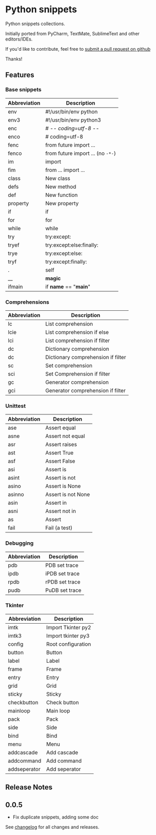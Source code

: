 # Python snippets 

Python snippets collections.

Initially ported from PyCharm, TextMate, SublimeText and other editors/IDEs.

If you'd like to contribute, feel free to [submit a pull request on github](https://github.com/cstrap/python-snippets)

Thanks!

## Features

### Base snippets

| Abbreviation | Description                       |
|--------------|-----------------------------------|
| env          | #!/usr/bin/env python             |
| env3         | #!/usr/bin/env python3            |
| enc          | # -*- coding=utf-8 -*-            |
| enco         | # coding=utf-8                    |
| fenc         | from future import ...            |
| fenco        | from future import ... (no `-*-`) |
| im           | import                            |
| fim          | from ... import ...               |
| class        | New class                         |
| defs         | New method                        |
| def          | New function                      |
| property     | New property                      |
| if           | if                                |
| for          | for                               |
| while        | while                             |
| try          | try:except:                       |
| tryef        | try:except:else:finally:          |
| trye         | try:except:else:                  |
| tryf         | try:except:finally:               |
| .            | self                              |
| __           | __magic__                         |
| ifmain       | if __name__ == "__main__"         |

### Comprehensions

| Abbreviation | Description                        |
|--------------|------------------------------------|
| lc           | List comprehension                 |
| lcie         | List comprehension if else         |
| lci          | List comprehension if filter       |
| dc           | Dictionary comprehension           |
| dc           | Dictionary comprehension if filter |
| sc           | Set comprehension                  |
| sci          | Set Comprehension if filter        |
| gc           | Generator comprehension              |
| gci          | Generator comprehension if filter    |

### Unittest

| Abbreviation | Description        |
|--------------|--------------------|
| ase          | Assert equal       |
| asne         | Assert not equal   |
| asr          | Assert raises      |
| ast          | Assert True        |
| asf          | Assert False       |
| asi          | Assert is          |
| asint        | Assert is not      |
| asino        | Assert is None     |
| asinno       | Assert is not None |
| asin         | Assert in          |
| asni         | Assert not in      |
| as           | Assert             |
| fail         | Fail (a test)      |

### Debugging

| Abbreviation | Description    |
|--------------|----------------|
| pdb          | PDB set trace  |
| ipdb         | iPDB set trace |
| rpdb         | rPDB set trace |
| pudb         | PuDB set trace |

### Tkinter

| Abbreviation  | Description        |
|---------------|--------------------|
| imtk          | Import Tkinter py2 |
| imtk3         | Import tkinter py3 |
| config        | Root configuration |
| button        | Button             |
| label         | Label              |
| frame         | Frame              |
| entry         | Entry              |
| grid          | Grid               |
| sticky        | Sticky             |
| checkbutton   | Check button       |
| mainloop      | Main loop          |
| pack          | Pack               |
| side          | Side               |
| bind          | Bind               |
| menu          | Menu               |
| addcascade    | Add cascade        |
| addcommand    | Add command        |
| addseperator  | Add seperator      |

## Release Notes

## 0.0.5
- Fix duplicate snippets, adding some doc

See [changelog](CHANGELOG.md) for all changes and releases.
